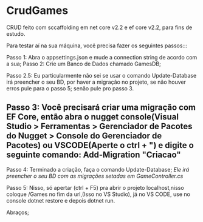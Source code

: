 # CrudGames

CRUD feito com sccaffolding em net core v2.2 e ef core v2.2, para fins de estudo.

Para testar aí na sua máquina, você precisa fazer os seguintes passos:::

Passo 1: Abra o appsettings.json e mude a connection string de acordo com a sua;
Passo 2: Crie um Banco de Dados chamado GamesDB;

Passo 2.5: Eu particularmente não sei se usar o comando Update-Database irá preencher o seu BD, por haver a migração no projeto,
se não houver erros pule para o passo 5; senão pule pro passo 3.

Passo 3: Você precisará criar uma migração com EF Core, então abra o nugget console(Visual Studio > Ferramentas >
Gerenciador de Pacotes do Nugget > Console do Gerenciador de Pacotes) ou VSCODE(Aperte o ctrl + ") e digite o seguinte comando:
Add-Migration "Criacao"
-----
Passo 4: Terminado a criação, faça o comando Update-Database;
*Ele irá preencher o seu BD com as migrações setadas em GameController.cs*

Passo 5: Nisso, só apertar (ctrl + F5) pra abrir o projeto localhost,nisso coloque /Games no fim da url,(Isso no VS Studio), já no VS CODE, use no console dotnet restore e depois dotnet run.

Abraços;
